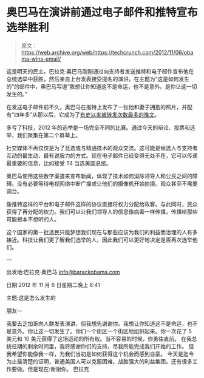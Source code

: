 # 奥巴马在演讲前通过电子邮件和推特宣布选举胜利

> 原文：<https://web.archive.org/web/https://techcrunch.com/2012/11/06/obama-wins-email/>

这是明天的民主。巴拉克·奥巴马刚刚通过向支持者发送推特和电子邮件宣布他在总统选举中获胜，然后亲自上台发表接受提名的演讲。在主题为“这是如何发生的”的邮件中，奥巴马写道“我想让你知道这不是命运，也不是意外。是你让这一切发生的。”

在发送电子邮件前不久，奥巴马在推特上发布了一张他和妻子拥抱的照片，并配有“四年多”从那以后，它成为了[有史以来被转发次数最多的推文](https://web.archive.org/web/20230209124856/http://www.buzzfeed.com/jwherrman/the-new-most-popular-tweet-of-all-time)。

多亏了科技，2012 年的选举是一场完全不同的比赛。通过今天的辩论、投票和选举，我们聚集在第二个屏幕上。

社交媒体不再仅仅是为了竞选或与精通技术的观众交流。这可能是候选人与支持者互动的最生动、最有说服力的方式。现在电子邮件已经变得无处不在，它可以传递最重要的信息，比如接受 T4 当选美国总统。

奥巴马使用这些数字渠道来宣布新闻，体现了技术如何消除领导人和公民之间的障碍。没有必要等待电视网络中断广播或让他们的摄像机开始拍摄。观众甚至不需要调台。

像推特这样的平台和电子邮件这样的协议直接将权力分配给政客。与此同时，民众获得了再分配的权力。我们可以让我们领导人的信息像病毒一样传播，传播给那些可能根本不想听的人。

这个国家的第一批选民只能梦想我们现在与那些应该为我们的利益而治理的人有多接近。科技让我们更了解我们选举的人，因此我们可以更好地决定是否再次选举他们。

—

出发地:巴拉克·奥巴马·info@barackobama.com

日期:2012 年 11 月 6 日星期二晚上 8:41

主题:这是怎么发生的

朋友—

我要去芝加哥向人群发表演讲，但我想先谢谢你。我想让你知道这不是命运，也不是意外。你让这一切发生了。你们一个街区一个街区地组织起来。你一次花了 5 美元和 10 美元获得了这场运动的所有权。当不容易的时候，你勇往直前。
在我总统任期的剩余时间里，我将感谢你们的支持，尽我所能完成我们开始的工作。
但我希望你能像我一样，为我们当初是如何获得这个机会而感到自豪。
今天是迄今为止最清楚的证明，普通美国人可以克服困难，战胜强大的利益集团。还有很多工作要做。但是现在:谢谢你。
巴拉克